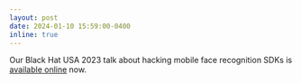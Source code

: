 ```yaml
---
layout: post
date: 2024-01-10 15:59:00-0400
inline: true
---
```


Our Black Hat USA 2023 talk about hacking mobile face recognition SDKs is [available online](https://www.youtube.com/watch?v=nPE2AjNB2sI) now.

